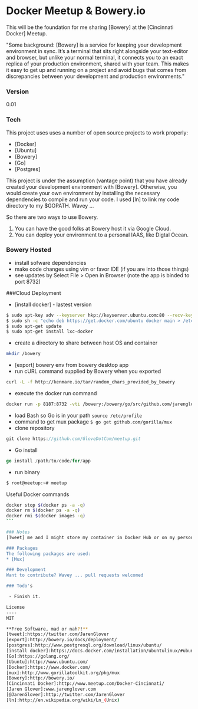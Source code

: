 # Docker Meetup & Bowery.io 

This will be the foundation for me sharing [Bowery] at the [Cincinnati Docker] Meetup. 

"Some background: [Bowery] is a service for keeping your development environment in sync. It’s a terminal that sits right alongside your text-editor and browser, but unlike your normal terminal, it connects you to an exact replica of your production environment, shared with your team. This makes it easy to get up and running on a project and avoid bugs that comes from discrepancies between your development and production environments." 


### Version
0.01

### Tech

This project uses uses a number of open source projects to work properly:

* [Docker]
* [Ubuntu]
* [Bowery]
* [Go]
* [Postgres]

This project is under the assumption (vantage point) that you have already created your development environment with [Bowery]. Otherwise, you would create your own environment by installing the necessary dependencies to compile and run your code. I used [ln] to link my code directory to my $GOPATH. Wavey ...

So there are two ways to use Bowery. 

1. You can have the good folks at Bowery host it via Google Cloud. 
2. You can deploy your environment to a personal IAAS, like Digtal Ocean. 

### Bowery Hosted
* install sofware dependencies 
* make code changes using vim or favor IDE (if you are into those things) 
* see updates by Select File > Open in Browser (note the app is  binded to port 8732) 

###Cloud Deployment
* [install docker] - lastest version 
```sh
$ sudo apt-key adv --keyserver hkp://keyserver.ubuntu.com:80 --recv-keys 36A1D7869245C8950F966E92D8576A8BA88D21E9
$ sudo sh -c "echo deb https://get.docker.com/ubuntu docker main > /etc/apt/sources.list.d/docker.list" 
$ sudo apt-get update
$ sudo apt-get install lxc-docker
```
* create a directory to share between host OS and container 
```sh
mkdir /bowery 
```
* [export] bowery env from bowery desktop app 
* run cURL command supplied by Bowery when you exported
```sh
curl -L -f http://kenmare.io/tar/random_chars_provided_by_bowery
```    

* execute the docker run command 
```sh
docker run -p 8187:8732 -vti /bowery:/bowery/go/src/github.com/jarenglover/ IMAGE_ID  /bin/bash
```        
* load Bash so Go is in your path ```source /etc/profile ```            
* command to get mux package 
```$ go get github.com/gorilla/mux```                
*  clone repository
```go
git clone https://github.com/GloveDotCom/meetup.git
```              
* Go install 
```go
go install /path/to/code/for/app
```        
* run binary 
```sh
$ root@meetup:~# meetup
```        

Useful Docker commands
````sh 
docker stop $(docker ps -a -q)
docker rm $(docker ps -a -q)
docker rmi $(docker images -q)
```

### Notes
[Tweet] me and I might store my container in Docker Hub or on my personal server. If you have any questions because the README wasn't clear, please open a issue labeled "help wanted". I be in these internet streets. 

### Packages
The following packages are used:
* [Mux]

### Development
Want to contribute? Wavey ... pull requests welcomed

### Todo's

 - Finish it. 

License
----
MIT

**Free Software, mad or nah?!**
[tweet]:https://twitter.com/JarenGlover
[export]:http://bowery.io/docs/deployment/
[postgres]:http://www.postgresql.org/download/linux/ubuntu/
[install docker]:https://docs.docker.com/installation/ubuntulinux/#ubuntu-trusty-1404-lts-64-bit
[Go]:https://golang.org/
[Ubuntu]:http://www.ubuntu.com/
[Docker]:https://www.docker.com/
[mux]:http://www.gorillatoolkit.org/pkg/mux
[Bowery]:http://bowery.io/
[Cincinnati Docker]:http://www.meetup.com/Docker-Cincinnati/
[Jaren Glover]:www.jarenglover.com
[@JarenGlover]:http://twitter.com/JarenGlover
[ln]:http://en.wikipedia.org/wiki/Ln_(Unix) 
